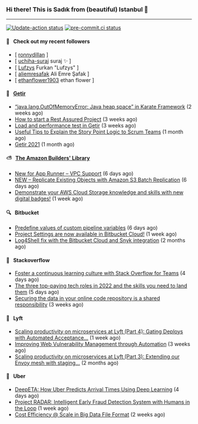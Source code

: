 ### Hi there! This is Sadık from (beautiful) Istanbul 👋

---

[![Update-action status](https://github.com/sadikkuzu/sadikkuzu/actions/workflows/sadikkuzu.yml/badge.svg)](https://github.com/sadikkuzu/sadikkuzu/actions/workflows/sadikkuzu.yml)
[![pre-commit.ci status](https://results.pre-commit.ci/badge/github/sadikkuzu/sadikkuzu/master.svg)](https://results.pre-commit.ci/latest/github/sadikkuzu/sadikkuzu/master)

#### 🔭 &nbsp; Check out my recent followers

- [ [ronnydillan](https://github.com/ronnydillan)  ]
- [ [uchiha-suraj](https://github.com/uchiha-suraj) suraj ✨  ]
- [ [Lufzys](https://github.com/Lufzys) Furkan &#34;Lufzys&#34; ]
- [ [aliemresafak](https://github.com/aliemresafak) Ali Emre Şafak ]
- [ [ethanflower1903](https://github.com/ethanflower1903) ethan flower ]


#### 🚀 &nbsp; [Getir](https://technology.getir.com)

- [“java.lang.OutOfMemoryError: Java heap space” in Karate Framework](https://medium.com/getir/java-lang-outofmemoryerror-java-heap-space-in-karate-framework-dc5ad83fcd1b?source=rss----5138a1e0a250---4) (2 weeks ago)
- [How to start a Rest Assured Project](https://medium.com/getir/how-to-start-a-rest-assured-project-d599181ca855?source=rss----5138a1e0a250---4) (3 weeks ago)
- [Load and performance test in Getir](https://medium.com/getir/load-and-performance-test-in-getir-3bc5bf57b1e2?source=rss----5138a1e0a250---4) (3 weeks ago)
- [Useful Tips to Explain the Story Point Logic to Scrum Teams](https://medium.com/getir/useful-tips-to-explain-the-story-point-logic-to-scrum-teams-872a62e95257?source=rss----5138a1e0a250---4) (1 month ago)
- [Getir 2021](https://medium.com/getir/getir-2021-cae852cc4e6c?source=rss----5138a1e0a250---4) (1 month ago)


#### ⛅ &nbsp; [The Amazon Builders' Library](https://aws.amazon.com/builders-library/)

- [New for App Runner – VPC Support](https://aws.amazon.com/blogs/aws/new-for-app-runner-vpc-support/) (6 days ago)
- [NEW – Replicate Existing Objects with Amazon S3 Batch Replication](https://aws.amazon.com/blogs/aws/new-replicate-existing-objects-with-amazon-s3-batch-replication/) (6 days ago)
- [Demonstrate your AWS Cloud Storage knowledge and skills with new digital badges!](https://aws.amazon.com/blogs/aws/demonstrate-your-aws-cloud-storage-knowledge-and-skills-with-new-digital-badges/) (1 week ago)


#### 🔍 &nbsp; Bitbucket

- [Predefine values of custom pipeline variables](https://bitbucket.org/blog/predefine-values-of-custom-pipeline-variables) (6 days ago)
- [Project Settings are now available in Bitbucket Cloud!](https://bitbucket.org/blog/project-settings-are-now-available-in-bitbucket-cloud) (1 week ago)
- [Log4Shell fix with the Bitbucket Cloud and Snyk integration](https://bitbucket.org/blog/log4shell-fix-with-the-bitbucket-cloud-and-snyk-integration) (2 months ago)


#### 📰 &nbsp; Stackoverflow

- [Foster a continuous learning culture with Stack Overflow for Teams](https://stackoverflow.blog/2022/02/10/foster-a-continuous-learning-culture-with-stack-overflow-for-teams/) (4 days ago)
- [The three top-paying tech roles in 2022 and the skills you need to land them](https://stackoverflow.blog/2022/02/09/the-three-top-paying-tech-roles-in-2022-and-the-skills-you-need-to-land-them/) (5 days ago)
- [Securing the data in your online code repository is a shared responsibility](https://stackoverflow.blog/2022/01/24/securing-the-data-in-your-online-code-repository-is-a-shared-responsibility/) (3 weeks ago)

#### 🚕 &nbsp; Lyft

- [Scaling productivity on microservices at Lyft (Part 4): Gating Deploys with Automated Acceptance…](https://eng.lyft.com/scaling-productivity-on-microservices-at-lyft-part-4-gating-deploys-with-automated-acceptance-4417e0ebc274?source=rss----25cd379abb8---4) (1 week ago)
- [Improving Web Vulnerability Management through Automation](https://eng.lyft.com/improving-web-vulnerability-management-through-automation-2631570d8415?source=rss----25cd379abb8---4) (3 weeks ago)
- [Scaling productivity on microservices at Lyft (Part 3): Extending our Envoy mesh with staging…](https://eng.lyft.com/scaling-productivity-on-microservices-at-lyft-part-3-extending-our-envoy-mesh-with-staging-fdaafafca82f?source=rss----25cd379abb8---4) (2 months ago)

#### 🚕 &nbsp; Uber

- [DeepETA: How Uber Predicts Arrival Times Using Deep Learning](https://eng.uber.com/deepeta-how-uber-predicts-arrival-times/) (4 days ago)
- [Project RADAR: Intelligent Early Fraud Detection System with Humans in the Loop](https://eng.uber.com/project-radar-intelligent-early-fraud-detection/) (1 week ago)
- [Cost Efficiency @ Scale in Big Data File Format](https://eng.uber.com/cost-efficiency-big-data/) (2 weeks ago)
